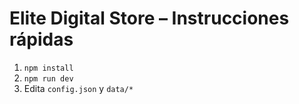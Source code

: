# Elite Digital Store – Instrucciones rápidas

1) `npm install`
2) `npm run dev`
3) Edita `config.json` y `data/*`
